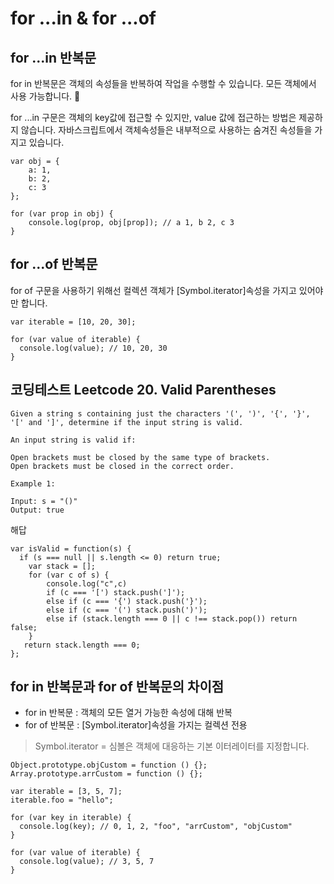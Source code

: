# for ...in & for ...of

## for ...in 반복문
for in 반복문은 객체의 속성들을 반복하여 작업을 수행할 수 있습니다.
모든 객체에서 사용 가능합니다. 🎀

for ...in 구문은 객체의 key값에 접근할 수 있지만, value 값에 접근하는 방법은 제공하지 않습니다.
자바스크립트에서 객체속성들은 내부적으로 사용하는 숨겨진 속성들을 가지고 있습니다.

```
var obj = {
    a: 1, 
    b: 2, 
    c: 3
};

for (var prop in obj) {
    console.log(prop, obj[prop]); // a 1, b 2, c 3
}
```

## for ...of 반복문
for of 구문을 사용하기 위해선 컬렉션 객체가 [Symbol.iterator]속성을 가지고 있어야만 합니다.

```
var iterable = [10, 20, 30];

for (var value of iterable) {
  console.log(value); // 10, 20, 30
}
```

## 코딩테스트 Leetcode 20. Valid Parentheses

```
Given a string s containing just the characters '(', ')', '{', '}', '[' and ']', determine if the input string is valid.

An input string is valid if:

Open brackets must be closed by the same type of brackets.
Open brackets must be closed in the correct order.

Example 1:

Input: s = "()"
Output: true
```

해답
```
var isValid = function(s) {
  if (s === null || s.length <= 0) return true;
    var stack = [];
    for (var c of s) {
        console.log("c",c)
        if (c === '[') stack.push(']');
        else if (c === '{') stack.push('}');
        else if (c === '(') stack.push(')');
        else if (stack.length === 0 || c !== stack.pop()) return false;
    }
   return stack.length === 0;
};
```

## for in 반복문과 for of 반복문의 차이점
* for in 반복문 : 객체의 모든 열거 가능한 속성에 대해 반복
* for of 반복문 : [Symbol.iterator]속성을 가지는 컬렉션 전용
> Symbol.iterator =  심볼은 객체에 대응하는 기본 이터레이터를 지정합니다.
```
Object.prototype.objCustom = function () {};
Array.prototype.arrCustom = function () {};

var iterable = [3, 5, 7];
iterable.foo = "hello";

for (var key in iterable) {
  console.log(key); // 0, 1, 2, "foo", "arrCustom", "objCustom"
}

for (var value of iterable) {
  console.log(value); // 3, 5, 7
}
```

